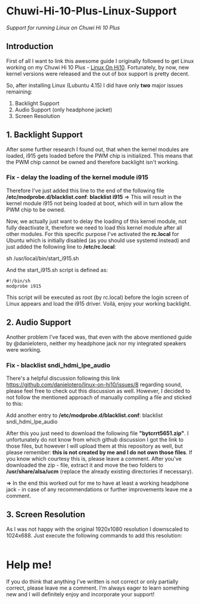 # Chuwi-Hi-10-Plus-Linux-Support
*Support for running Linux on Chuwi Hi 10 Plus*

## Introduction
First of all I want to link this awesome guide I originally followed to get Linux working on my Chuwi Hi 10 Plus - [Linux On Hi10](https://github.com/danielotero/linux-on-hi10).
Fortunately, by now, new kernel versions were released and the out of box support is pretty decent.

So, after installing Linux (Lubuntu 4.15) I did have only **two** major issues remaining:

1. Backlight Support
1. Audio Support (only headphone jacket)
1. Screen Resolution

## 1. Backlight Support
After some further research I found out, that when the kernel modules are loaded, i915 gets loaded before the PWM chip is initialized. This means that the PWM chip cannot be owned and therefore backlight isn't working.

### Fix - delay the loading of the kernel module i915
Therefore I've just added this line to the end of the following file **/etc/modprobe.d/blacklist.conf**:
**blacklist i915**
=> This will result in the kernel module i915 not being loaded at boot, which will in turn allow the PWM chip to be owned.

Now, we actually just want to delay the loading of this kernel module, not fully deactivate it, therefore we need to load this kernel module after all other modules.
For this specific purpose I've activated the **rc.local** for Ubuntu which is initially disabled (as you should use systemd instead) and just added the following line to **/etc/rc.local**:

sh /usr/local/bin/start_i915.sh

And the start_i915.sh script is defined as:

```shell
#!/bin/sh
modprobe i915
```

This script will be executed as root (by rc.local) before the login screen of Linux appears and load the i915 driver. Voilá, enjoy your working backlight.

## 2. Audio Support
Another problem I've faced was, that even with the above mentioned guide by @danielotero, neither my headphone jack nor my integrated speakers were working.

### Fix - blacklist sndi_hdmi_lpe_audio
There's a helpful discussion following this link https://github.com/danielotero/linux-on-hi10/issues/8 regarding sound, please feel free to check out this discussion as well. However, I decided to not follow the mentioned approach of manually compiling a  file and sticked to this:

Add another entry to **/etc/modprobe.d/blacklist.conf**:
blacklist sndi_hdmi_lpe_audio

After this you just need to download the following file **"bytcrrt5651.zip"**. I unfortunately do not know from which github discussion I got the link to those files, but however I will upload them at this repository as well, but please remember: **this is not created by me and I do not own those files**. If you know which courtesy this is, please leave a comment.
After you've downloaded the zip - file, extract it and move the two folders to **/usr/share/alsa/ucm** (replace the already existing directories if necessary).

=> In the end this worked out for me to have at least a working headphone jack - in case of any recommendations or further improvements leave me a comment.

## 3. Screen Resolution
As I was not happy with the original 1920x1080 resolution I downscaled to 1024x688.
Just execute the following commands to add this resolution:

```shell
```

# Help me!
If you do think that anything I've written is not correct or only partially correct, please leave me a comment. I'm always eager to learn something new and I will definitely enjoy and incorporate your support!
